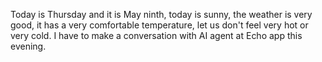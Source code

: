 Today is Thursday and it is May ninth, today is sunny, the weather is very good, it has a very comfortable temperature, let us don't feel very hot or very cold. I have to make a conversation with AI agent at Echo app this evening.
